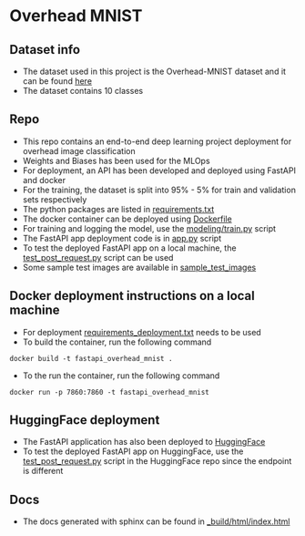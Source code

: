 # Overhead MNIST


## Dataset info
* The dataset used in this project is the Overhead-MNIST dataset and it can be found [here](https://www.kaggle.com/datasets/datamunge/overheadmnist/)
* The dataset contains 10 classes


## Repo
* This repo contains an end-to-end deep learning project deployment for overhead image classification
* Weights and Biases has been used for the MLOps
* For deployment, an API has been developed and deployed using FastAPI and docker
* For the training, the dataset is split into 95% - 5% for train and validation sets respectively
* The python packages are listed in [requirements.txt](requirements.txt)
* The docker container can be deployed using [Dockerfile](Dockerfile)
* For training and logging the model, use the [modeling/train.py](modeling/train.py) script
* The FastAPI app deployment code is in [app.py](app.py) script
* To test the deployed FastAPI app on a local machine, the [test_post_request.py](test_post_request.py) script can be used
* Some sample test images are available in [sample_test_images](sample_test_images)


## Docker deployment instructions on a local machine
* For deployment [requirements_deployment.txt](requirements_deployment.txt) needs to be used
* To build the container, run the following command
```
docker build -t fastapi_overhead_mnist .
```
* To the run the container, run the following command
```
docker run -p 7860:7860 -t fastapi_overhead_mnist
```


## HuggingFace deployment
* The FastAPI application has also been deployed to [HuggingFace](https://huggingface.co/spaces/abhishekrs4/Overhead_MNIST)
* To test the deployed FastAPI app on HuggingFace, use the [test_post_request.py](https://huggingface.co/spaces/abhishekrs4/Overhead_MNIST/blob/main/test_post_request.py) script in the HuggingFace repo since the endpoint is different


## Docs
* The docs generated with sphinx can be found in [_build/html/index.html](_build/html/index.html)
